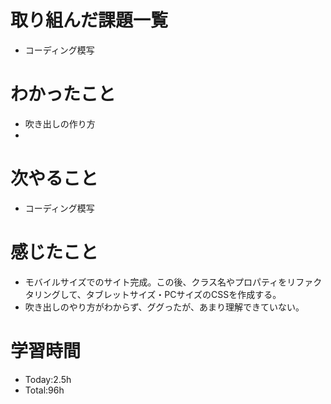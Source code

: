 # 取り組んだ課題一覧
- コーディング模写

# わかったこと
- 吹き出しの作り方
- 

# 次やること
- コーディング模写

# 感じたこと
- モバイルサイズでのサイト完成。この後、クラス名やプロパティをリファクタリングして、タブレットサイズ・PCサイズのCSSを作成する。
- 吹き出しのやり方がわからず、ググったが、あまり理解できていない。

# 学習時間
- Today:2.5h
- Total:96h
